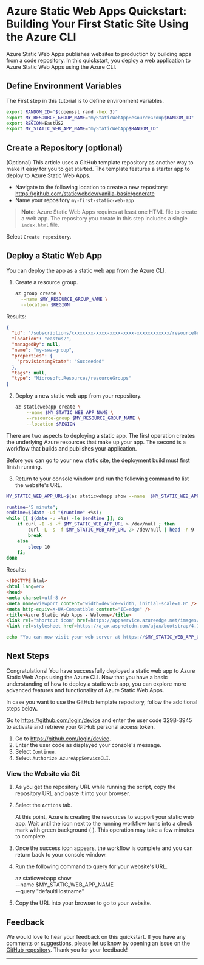 # Azure Static Web Apps Quickstart: Building Your First Static Site Using the Azure CLI

Azure Static Web Apps publishes websites to production by building apps from a code repository. In this quickstart, you deploy a web application to Azure Static Web Apps using the Azure CLI.

## Define Environment Variables

The First step in this tutorial is to define environment variables.

```bash
export RANDOM_ID="$(openssl rand -hex 3)"
export MY_RESOURCE_GROUP_NAME="myStaticWebAppResourceGroup$RANDOM_ID"
export REGION=EastUS2
export MY_STATIC_WEB_APP_NAME="myStaticWebApp$RANDOM_ID"
```

## Create a Repository (optional)

(Optional) This article uses a GitHub template repository as another way to make it easy for you to get started. The template features a starter app to deploy to Azure Static Web Apps.

- Navigate to the following location to create a new repository: https://github.com/staticwebdev/vanilla-basic/generate
- Name your repository `my-first-static-web-app`

> **Note:** Azure Static Web Apps requires at least one HTML file to create a web app. The repository you create in this step includes a single `index.html` file.

Select `Create repository`.

## Deploy a Static Web App

You can deploy the app as a static web app from the Azure CLI.

1. Create a resource group.

   ```bash
   az group create \
     --name $MY_RESOURCE_GROUP_NAME \
     --location $REGION
   ```

Results:

<!-- expected_similarity=0.3 -->
```json
{
  "id": "/subscriptions/xxxxxxxx-xxxx-xxxx-xxxx-xxxxxxxxxxxx/resourceGroups/my-swa-group",
  "location": "eastus2",
  "managedBy": null,
  "name": "my-swa-group",
  "properties": {
    "provisioningState": "Succeeded"
  },
  "tags": null,
  "type": "Microsoft.Resources/resourceGroups"
}
```

2. Deploy a new static web app from your repository.

   ```bash
   az staticwebapp create \
       --name $MY_STATIC_WEB_APP_NAME \
       --resource-group $MY_RESOURCE_GROUP_NAME \
       --location $REGION 
   ```

There are two aspects to deploying a static app. The first operation creates the underlying Azure resources that make up your app. The second is a workflow that builds and publishes your application.

Before you can go to your new static site, the deployment build must first finish running.

3. Return to your console window and run the following command to list the website's URL.

```bash
MY_STATIC_WEB_APP_URL=$(az staticwebapp show --name  $MY_STATIC_WEB_APP_NAME --resource-group $MY_RESOURCE_GROUP_NAME --query "defaultHostname" -o tsv)
```

```bash
runtime="5 minute";
endtime=$(date -ud "$runtime" +%s);
while [[ $(date -u +%s) -le $endtime ]]; do
    if curl -I -s -f $MY_STATIC_WEB_APP_URL > /dev/null ; then 
        curl -L -s -f $MY_STATIC_WEB_APP_URL 2> /dev/null | head -n 9
        break
    else 
        sleep 10
    fi;
done
```

Results:

<!-- expected_similarity=0.3 -->
```HTML
<!DOCTYPE html>
<html lang=en>
<head>
<meta charset=utf-8 />
<meta name=viewport content="width=device-width, initial-scale=1.0" />
<meta http-equiv=X-UA-Compatible content="IE=edge" />
<title>Azure Static Web Apps - Welcome</title>
<link rel="shortcut icon" href=https://appservice.azureedge.net/images/static-apps/v3/favicon.svg type=image/x-icon />
<link rel=stylesheet href=https://ajax.aspnetcdn.com/ajax/bootstrap/4.1.1/css/bootstrap.min.css crossorigin=anonymous />
```

```bash
echo "You can now visit your web server at https://$MY_STATIC_WEB_APP_URL"
```




## Next Steps

Congratulations! You have successfully deployed a static web app to Azure Static Web Apps using the Azure CLI. Now that you have a basic understanding of how to deploy a static web app, you can explore more advanced features and functionality of Azure Static Web Apps.

In case you want to use the GitHub template repository, follow the additional steps below.

Go to https://github.com/login/device and enter the user code 329B-3945 to activate and retrieve your GitHub personal access token.

1. Go to https://github.com/login/device.
2. Enter the user code as displayed your console's message.
3. Select `Continue`.
4. Select `Authorize AzureAppServiceCLI`.

### View the Website via Git

1. As you get the repository URL while running the script, copy the repository URL and paste it into your browser.
2. Select the `Actions` tab.

   At this point, Azure is creating the resources to support your static web app. Wait until the icon next to the running workflow turns into a check mark with green background ( ). This operation may take a few minutes to complete.

3. Once the success icon appears, the workflow is complete and you can return back to your console window.
4. Run the following command to query for your website's URL.

   az staticwebapp show \
     --name $MY_STATIC_WEB_APP_NAME \
     --query "defaultHostname"

5. Copy the URL into your browser to go to your website.

## Feedback

We would love to hear your feedback on this quickstart. If you have any comments or suggestions, please let us know by opening an issue on the [GitHub repository](https://github.com/Azure/static-web-apps-docs/issues/new/choose). Thank you for your feedback!

---
